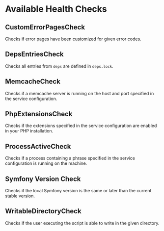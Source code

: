 # Available Health Checks #

## CustomErrorPagesCheck ##

Checks if error pages have been customized for given error codes.

## DepsEntriesCheck ##

Checks all entries from `deps` are defined in `deps.lock`.

## MemcacheCheck ##

Checks if a memcache server is running on the host and port specified in the service configuration.

## PhpExtensionsCheck ##

Checks if the extensions specified in the service configuration are enabled in your PHP installation.

## ProcessActiveCheck ##

Checks if a process containing a phrase specified in the service configuration is running on the machine.

## Symfony Version Check ##

Checks if the local Symfony version is the same or later than the current stable version.

## WritableDirectoryCheck ##

Checks if the user executing the script is able to write in the given directory.
